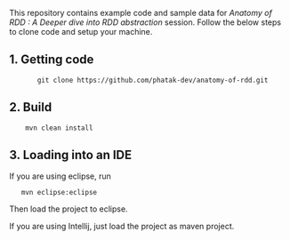 This repository contains example code and sample data for *Anatomy of RDD : A Deeper dive into RDD abstraction* session.
Follow the below steps to clone code and setup your machine.


## 1. Getting code

           git clone https://github.com/phatak-dev/anatomy-of-rdd.git


## 2. Build

        mvn clean install


## 3. Loading into an IDE

  If you are using eclipse, run

       mvn eclipse:eclipse

  Then load the project to eclipse.

  If you are using Intellij, just load the project as maven project.

